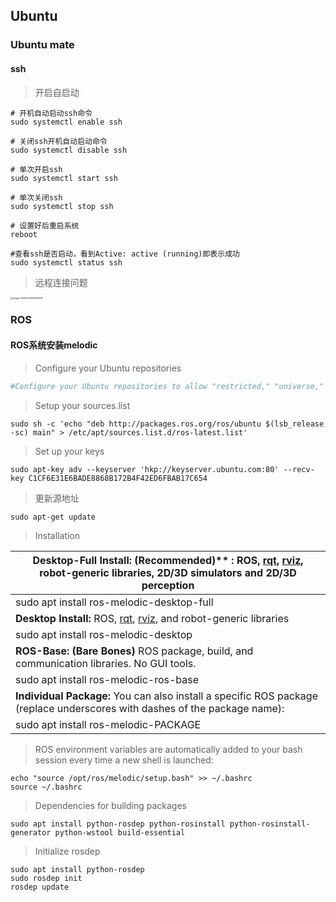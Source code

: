 ## Ubuntu



### Ubuntu mate



#### ssh

> 开启自启动

```
# 开机自动启动ssh命令
sudo systemctl enable ssh
 
# 关闭ssh开机自动启动命令
sudo systemctl disable ssh
 
# 单次开启ssh
sudo systemctl start ssh
 
# 单次关闭ssh
sudo systemctl stop ssh
 
# 设置好后重启系统
reboot
 
#查看ssh是否启动，看到Active: active (running)即表示成功
sudo systemctl status ssh
```

> 远程连接问题

<img src="https://i.loli.net/2020/05/05/MgNCokDuqcEWtix.png" alt="image-20200427194024093" style="zoom:25%;" />



### ROS



#### ROS系统安装melodic

> Configure your Ubuntu repositories

```python
#Configure your Ubuntu repositories to allow "restricted," "universe," and "multiverse."
```

> Setup your sources.list

```shell
sudo sh -c 'echo "deb http://packages.ros.org/ros/ubuntu $(lsb_release -sc) main" > /etc/apt/sources.list.d/ros-latest.list'
```

> Set up your keys

```shell
sudo apt-key adv --keyserver 'hkp://keyserver.ubuntu.com:80' --recv-key C1CF6E31E6BADE8868B172B4F42ED6FBAB17C654
```

> 更新源地址

```shell
sudo apt-get update
```

> Installation

| Desktop-Full Install: (Recommended)** : ROS, [rqt](https://wiki.ros.org/rqt), [rviz](https://wiki.ros.org/rviz), robot-generic libraries, 2D/3D simulators and 2D/3D perception |
| ------------------------------------------------------------ |
| sudo apt install ros-melodic-desktop-full                    |
| **Desktop Install:** ROS, [rqt](https://wiki.ros.org/rqt), [rviz](https://wiki.ros.org/rviz), and robot-generic libraries |
| sudo apt install ros-melodic-desktop                         |
| **ROS-Base: (Bare Bones)** ROS package, build, and communication libraries. No GUI tools. |
| sudo apt install ros-melodic-ros-base                        |
| **Individual Package:** You can also install a specific ROS package (replace underscores with dashes of the package name): |
| sudo apt install ros-melodic-PACKAGE                         |

> ROS environment variables are automatically added to your bash session every time a new shell is launched:

```shell
echo "source /opt/ros/melodic/setup.bash" >> ~/.bashrc
source ~/.bashrc
```

> Dependencies for building packages

```shell
sudo apt install python-rosdep python-rosinstall python-rosinstall-generator python-wstool build-essential
```

> Initialize rosdep

```shell
sudo apt install python-rosdep
sudo rosdep init
rosdep update
```

